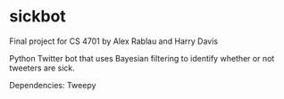 sickbot
=======
Final project for CS 4701 by Alex Rablau and Harry Davis

Python Twitter bot that uses Bayesian filtering to identify whether or not tweeters are sick. 

Dependencies: Tweepy 
